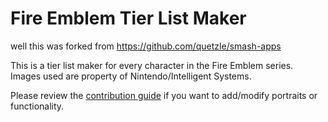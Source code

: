 # Fire Emblem Tier List Maker

well this was forked from https://github.com/quetzle/smash-apps

This is a tier list maker for every character in the Fire Emblem series. Images used are property of Nintendo/Intelligent Systems. 

Please review the [contribution guide](https://github.com/fe-tier-list-maker/fe-tier-list-maker.github.io/blob/master/CONTRIBUTING.md) if you want to add/modify portraits or functionality.
